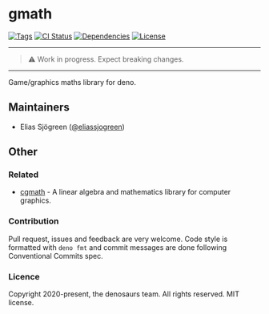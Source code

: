 # gmath

[![Tags](https://img.shields.io/github/release/denosaurs/gmath)](https://github.com/denosaurs/gmath/releases)
[![CI Status](https://img.shields.io/github/workflow/status/denosaurs/gmath/check)](https://github.com/denosaurs/gmath/actions)
[![Dependencies](https://img.shields.io/github/workflow/status/denosaurs/gmath/depsbot?label=dependencies)](https://github.com/denosaurs/depsbot)
[![License](https://img.shields.io/github/license/denosaurs/gmath)](https://github.com/denosaurs/gmath/blob/master/LICENSE)

---

> ⚠️ Work in progress. Expect breaking changes.

---

Game/graphics maths library for deno.

## Maintainers

- Elias Sjögreen ([@eliassjogreen](https://github.com/eliassjogreen))

## Other

### Related

- [cgmath](https://github.com/rustgd/cgmath) - A linear algebra and mathematics
  library for computer graphics.

### Contribution

Pull request, issues and feedback are very welcome. Code style is formatted with
`deno fmt` and commit messages are done following Conventional Commits spec.

### Licence

Copyright 2020-present, the denosaurs team. All rights reserved. MIT license.
